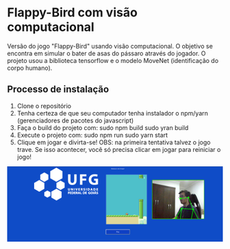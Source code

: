 # **Flappy-Bird com visão computacional**

Versão do jogo "Flappy-Bird" usando visão computacional.
O objetivo se encontra em simular o bater de asas do pássaro através do jogador.
O projeto usou a biblioteca tensorflow e o modelo MoveNet (identificação do corpo humano).

## **Processo de instalação**
1. Clone o repositório   
2. Tenha certeza de que seu computador tenha instalador o npm/yarn (gerenciadores de pacotes do javascript)
3. Faça o build do projeto com:
sudo npm build
sudo yran build
4. Execute o projeto com:
sudo npm run
sudo yarn start
5. Clique em jogar e divirta-se!
OBS: na primeira tentativa talvez o jogo trave. Se isso acontecer, você só precisa clicar em jogar para reiniciar o jogo!

<img src="/imagem_readme/image.png">